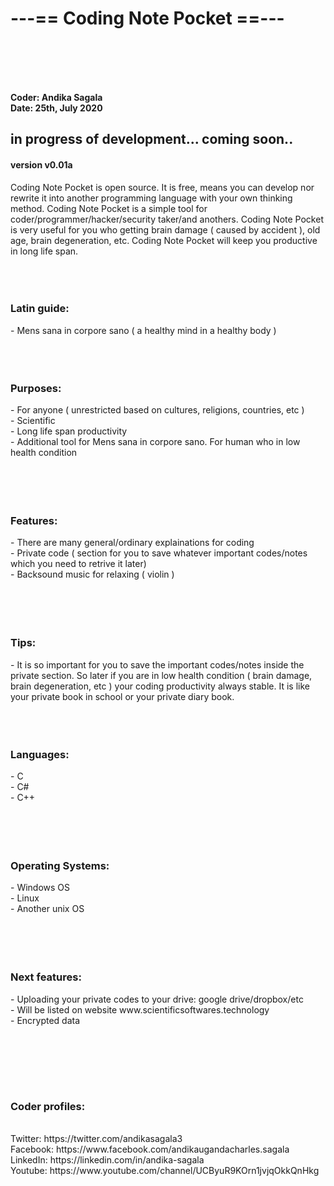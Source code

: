 <h1>---== Coding Note Pocket ==--- </h1>
<br><br><br><br>

<b>Coder: Andika Sagala </b> <br>
<b> Date: 25th, July 2020 </b>


 <h2>in progress of development... coming soon.. </h2>

<h4>version v0.01a</h4>
Coding Note Pocket is open source. It is free, means you can develop nor rewrite it into another programming language with your own thinking method.
Coding Note Pocket is a simple tool for coder/programmer/hacker/security taker/and anothers. Coding Note Pocket is very useful for you who getting brain damage ( caused by accident ), old age, brain degeneration, etc. Coding Note Pocket will keep you productive in long life span. 
<br><br><br><br>

<h3>Latin guide:</h3>
- Mens sana in corpore sano ( a healthy mind in a healthy body )
<br><br><br><br>
<h3>Purposes:</h3>
- For anyone ( unrestricted based on cultures, religions, countries, etc )<br>
- Scientific<br>
- Long life span productivity<br>
- Additional tool for Mens sana in corpore sano. For human who in low health condition<br>
<br><br><br><br>
<h3>Features:</h3>
- There are many general/ordinary explainations for coding<br>
- Private code ( section for you to save whatever important codes/notes which you need to retrive it later)<br>
- Backsound music for relaxing ( violin ) <br>
<br><br><br><br>

<h3>Tips:</h3>
- It is so important for you to save the important codes/notes inside the private section. So later if you are in low health condition ( brain damage, brain degeneration, etc ) your coding productivity always stable. It is like your private book in school or your private diary book. 
<br><br><br><br>
<h3>Languages:</h3>
- C<br>
- C#<br>
- C++<br>
<br><br><br><br>
<h3>Operating Systems:</h3>
- Windows OS<br>
- Linux<br>
- Another unix OS<br>
<br><br><br><br>
<h3>Next features:</h3>
- Uploading your private codes to your drive: google drive/dropbox/etc<br>
- Will be listed on website www.scientificsoftwares.technology<br>
- Encrypted data <br>



<br><br>


<br><br>


<h3>Coder profiles:</h3> <br>
Twitter: https://twitter.com/andikasagala3 <br>
Facebook: https://www.facebook.com/andikaugandacharles.sagala <br>
LinkedIn: https://linkedin.com/in/andika-sagala <br>
Youtube: https://www.youtube.com/channel/UCByuR9KOrn1jvjqOkkQnHkg <br>




